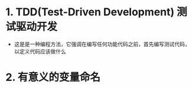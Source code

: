 # 1. TDD(Test-Driven Development) 测试驱动开发
* 这是是一种编程方法，它强调在编写任何功能代码之前，首先编写测试代码，以定义代码应该做什么
# 2. 有意义的变量命名

